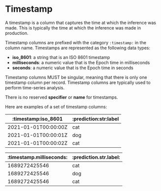 # Timestamp

A timestamp is a column that captures the time at which the inference was made. This is typically the time at which the inference was made in production.

Timestamp columns are prefixed with the category `:timestamp:` in the column name. Timestamps are represented as the following data types:

-   **iso_8601**: a string that is an ISO 8601 timestamp
-   **milliseconds**: a numeric value that is the Epoch time in milliseconds
-   **seconds**: a numeric value that is the Epoch time in seconds

Timestamp columns MUST be singular, meaning that there is only one timestamp column per record. Timestamp columns are typically used to perform time-series analysis.

There is no reserved **specifier** or **name** for timestamps.

Here are examples of a set of timestamp columns:

<table>
    <thead>
        <tr>
            <th>:timestamp:iso_8601</th>
            <th>:prediction:str:label</th>
        </tr>
    </thead>
    <tbody>
        <tr>
            <td>2021-01-01T00:00:00Z</td>
            <td>cat</td>
            </tr>
            <tr>
            <td>2021-01-01T00:00:01Z</td>
            <td>dog</td>
            </tr>
            <tr>
            <td>2021-01-01T00:00:02Z</td>
            <td>cat</td>
        </tr>
    </tbody>
</table>

<table>
    <thead>
        <tr>
            <th>:timestamp.milliseconds:</th>
            <th>:prediction.str.label:</th>
        </tr>
    </thead>
    <tbody>
        <tr>
            <td>1689272425546</td>
            <td>cat</td>
            </tr>
            <tr>
            <td>1689272425546</td>
            <td>dog</td>
            </tr>
            <tr>
            <td>1689272425546</td>
            <td>cat</td>
        </tr>
    </tbody>
</table>
